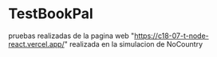 # TestBookPal
pruebas realizadas de la pagina web "https://c18-07-t-node-react.vercel.app/" realizada en la simulacion de NoCountry
